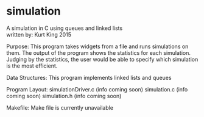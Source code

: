 # simulation

A simulation in C using queues and linked lists<br>
written by: Kurt King 2015

Purpose:
    This program takes widgets from a file and runs simulations on them. The output of the program
    shows the statistics for each simulation. Judging by the statistics, the user would be able to
    specify which simulation is the most efficient.

Data Structures:
    This program implements linked lists and queues

Program Layout:
    simulationDriver.c
        (info coming soon)
    simulation.c
        (info coming soon)
    simulation.h
        (info coming soon)

Makefile:
    Make file is currently unavailable 
